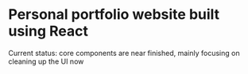 # Personal portfolio website built using React
Current status: core components are near finished, mainly focusing on cleaning up the UI now
